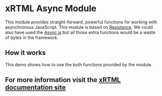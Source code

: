 # xRTML Async Module
This module provides straight-forward, powerful functions for working with asynchronous JavaScript. This module is based on [Resistance](https://github.com/jgallen23/resistance "Resistance"). We could also have used the [Async.js](https://github.com/caolan/async) but all those extra functions would be a waste of bytes in the framework.

## How it works
This demo shows how to use the both functions provided by the module.

## For more information visit the [xRTML documentation site](http://docs.xrtml.org/3-0-0/javascript/xrtml.async.htm "")